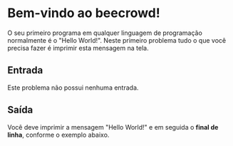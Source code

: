 # Bem-vindo ao beecrowd!

O seu primeiro programa em qualquer linguagem de programação normalmente é o "Hello World!". Neste primeiro problema tudo o que você precisa fazer é imprimir esta mensagem na tela.

## Entrada
Este problema não possui nenhuma entrada.

## Saída
Você deve imprimir a mensagem "Hello World!" e em seguida o **final de linha**, conforme o exemplo abaixo.
